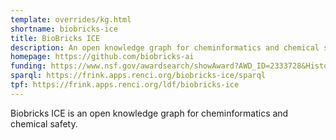 ```yaml
---
template: overrides/kg.html
shortname: biobricks-ice
title: BioBricks ICE
description: An open knowledge graph for cheminformatics and chemical safety
homepage: https://github.com/biobricks-ai
funding: https://www.nsf.gov/awardsearch/showAward?AWD_ID=2333728&HistoricalAwards=false
sparql: https://frink.apps.renci.org/biobricks-ice/sparql
tpf: https://frink.apps.renci.org/ldf/biobricks-ice
---
```


Biobricks ICE is an open knowledge graph for cheminformatics and chemical safety.
